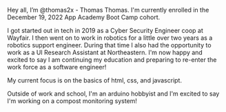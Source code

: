 Hey all, I’m @thomas2x - Thomas Thomas. 
I'm currently enrolled in the December 19, 2022 App Academy Boot Camp cohort. 

I got started out in tech in 2019 as a Cyber Security Engineer coop at Wayfair. I then went on to work in robotics for a little over two years as a robotics support engineer. During that time I also had the opportunity to work as a UI Research Assistant at Northeastern. I'm now happy and excited to say I am continuing my education and preparing to re-enter the work force as a software engineer! 

My current focus is on the basics of html, css, and javascript. 

Outside of work and school, I'm an arduino hobbyist and I'm excited to say I'm working on a compost monitoring system! 


<!---
thomas2x/thomas2x is a ✨ special ✨ repository because its `README.md` (this file) appears on your GitHub profile.
You can click the Preview link to take a look at your changes.
--->
